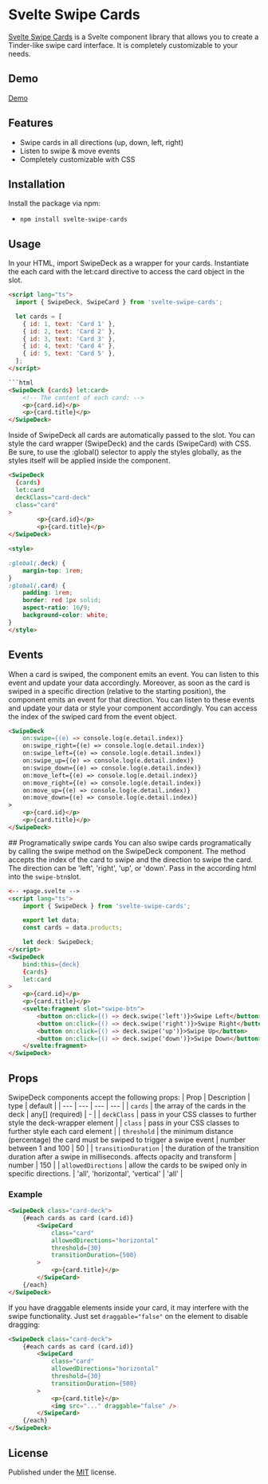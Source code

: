 # Svelte Swipe Cards
[Svelte Swipe Cards](https://github.com/remoflury/svelte-swipe-cards) is a Svelte component library that allows you to create a Tinder-like swipe card interface. It is completely customizable to your needs.

## Demo
[Demo](https://svelte.dev/repl/ecba44b882604daaad887605569b4085)

## Features
* Swipe cards in all directions (up, down, left, right)
* Listen to swipe & move events
* Completely customizable with CSS

## Installation
Install the package via npm:
* `npm install svelte-swipe-cards`


## Usage
In your HTML, import SwipeDeck as a wrapper for your cards. Instantiate the each card with the let:card directive to access the card object in the slot.

```html
<script lang="ts">
  import { SwipeDeck, SwipeCard } from 'svelte-swipe-cards';

  let cards = [
    { id: 1, text: 'Card 1' },
    { id: 2, text: 'Card 2' },
    { id: 3, text: 'Card 3' },
    { id: 4, text: 'Card 4' },
    { id: 5, text: 'Card 5' },
  ];
</script>

```html
<SwipeDeck {cards} let:card>
	<!-- The content of each card: -->
	<p>{card.id}</p>
	<p>{card.title}</p>
</SwipeDeck>
```

Inside of SwipeDeck all cards are automatically passed to the slot. You can style the card wrapper (SwipeDeck) and the cards (SwipeCard) with CSS. Be sure, to use the :global() selector to apply the styles globally, as the styles itself will be applied inside the component.

```html
<SwipeDeck 
  {cards} 
  let:card
  deckClass="card-deck"
  class="card"
>
		<p>{card.id}</p>
		<p>{card.title}</p>
</SwipeDeck>

<style>

:global(.deck) {
	margin-top: 1rem;
}
:global(.card) {
	padding: 1rem;
	border: red 1px solid;
	aspect-ratio: 16/9;
	background-color: white;
}
</style>
```

## Events
When a card is swiped, the component emits an event. You can listen to this event and update your data accordingly. 
Moreover, as soon as the card is swiped in a specific direction (relative to the starting position), the component emits an event for that direction. You can listen to these events and update your data or style your component accordingly. You can access the index of the swiped card from the event object.

```html
<SwipeDeck
	on:swipe={(e) => console.log(e.detail.index)}
	on:swipe_right={(e) => console.log(e.detail.index)}
	on:swipe_left={(e) => console.log(e.detail.index)}
	on:swipe_up={(e) => console.log(e.detail.index)}
	on:swipe_down={(e) => console.log(e.detail.index)}
	on:move_left={(e) => console.log(e.detail.index)}
	on:move_right={(e) => console.log(e.detail.index)}
	on:move_up={(e) => console.log(e.detail.index)}
	on:move_down={(e) => console.log(e.detail.index)}
>
	<p>{card.id}</p>
	<p>{card.title}</p>
</SwipeDeck>
```

## Programatically swipe cards
You can also swipe cards programatically by calling the swipe method on the SwipeDeck component. The method accepts the index of the card to swipe and the direction to swipe the card. The direction can be 'left', 'right', 'up', or 'down'. Pass in the according html into the ```swipe-btn```slot.

```html
<-- +page.svelte -->
<script lang="ts">
	import { SwipeDeck } from 'svelte-swipe-cards';

	export let data;
	const cards = data.products;

	let deck: SwipeDeck;
</script>
<SwipeDeck
	bind:this={deck}
	{cards}
	let:card
>
	<p>{card.id}</p>
	<p>{card.title}</p>
	<svelte:fragment slot="swipe-btn">
		<button on:click={() => deck.swipe('left')}>Swipe Left</button>
		<button on:click={() => deck.swipe('right')}>Swipe Right</button>
		<button on:click={() => deck.swipe('up')}>Swipe Up</button>
		<button on:click={() => deck.swipe('down')}>Swipe Down</button>
	</svelte:fragment>
</SwipeDeck>
```

## Props
SwipeDeck components accept the following props:
| Prop | Description | type | default |
| --- | --- | --- | --- |
| `cards` | the array of the cards in the deck | any[] (required) | - |
| `deckClass` | pass in your CSS classes to further style the deck-wrapper element |
| `class` | pass in your CSS classes to further style each card element |
| `threshold` | the minimum distance (percentage) the card must be swiped to trigger a swipe event | number between 1 and 100 | 50 |
| `transitionDuration` | the duration of the transition duration after a swipe in milliseconds. affects opacity and transform | number | 150 |
| `allowedDirections` | allow the cards to be swiped only in specific directions. | 'all', 'horizontal', 'vertical' | 'all' |


### Example
```html
<SwipeDeck class="card-deck">
	{#each cards as card (card.id)}
		<SwipeCard
			class="card"
			allowedDirections="horizontal"
			threshold={30}
			transitionDuration={500}
		>
			<p>{card.title}</p>
		</SwipeCard>
	{/each}
</SwipeDeck>
```

If you have draggable elements inside your card, it may interfere with the swipe functionality. Just set `draggable="false"` on the element to disable dragging:

```html
<SwipeDeck class="card-deck">
	{#each cards as card (card.id)}
		<SwipeCard
			class="card"
			allowedDirections="horizontal"
			threshold={30}
			transitionDuration={500}
		>
			<p>{card.title}</p>
			<img src="..." draggable="false" />
		</SwipeCard>
	{/each}
</SwipeDeck>
```
## License
Published under the [MIT](https://github.com/remoflury/svelte-swipe-cards/blob/main/LICENSE.md) license.